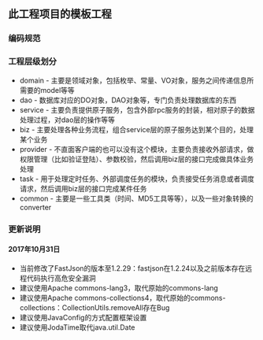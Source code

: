 ## 此工程项目的模板工程

### 编码规范

### 工程层级划分
* domain - 主要是领域对象，包括枚举、常量、VO对象，服务之间传递信息所需要的model等等
* dao - 数据库对应的DO对象，DAO对象等，专门负责处理数据库的东西
* service - 主要负责提供原子服务，包含外部rpc服务的封装，相对原子的数据处理过程，对dao层的操作等等
* biz - 主要处理各种业务流程，组合service层的原子服务达到某个目的，处理某个业务
* provider - 不直面客户端的也可以没有这个模块，主要负责接收外部请求，做权限管理（比如验证登陆）、参数校验，然后调用biz层的接口完成做具体业务处理
* task - 用于处理定时任务、外部调度任务的模块，负责接受任务消息或者调度请求，然后调用biz层的接口完成某件任务
* common - 主要是一些工具类（时间、MD5工具等等），以及一些对象转换的converter


### 更新说明

#### 2017年10月31日
* 当前修改了FastJson的版本至1.2.29：fastjson在1.2.24以及之前版本存在远程代码执行高危安全漏洞
* 建议使用Apache commons-lang3，取代原始的commons-lang
* 建议使用Apache commons-collections4，取代原始的commons-collections：CollectionUtils.removeAll存在Bug
* 建议使用JavaConfig的方式配置框架设置
* 建议使用JodaTime取代java.util.Date

